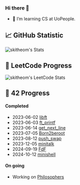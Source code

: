 ### Hi there 🐻

- 🌱 I’m learning CS at UoPeople.

## 📈 GitHub Statistic
![skitheom's Stats](https://github-readme-stats.vercel.app/api?username=skitheom&theme=tokyonight&show_icons=true&hide_border=true&count_private=true)

## 🚀 LeetCode Progress
![skitheom's LeetCode Stats](https://leetcard.jacoblin.cool/skith?theme=unicorn&font=ABeeZee)

## 💫 42 Progress
#### Completed
- 2023-06-02 [libft](https://github.com/skitheom/libft)
- 2023-06-03 [ft_printf](https://github.com/skitheom/ft_printf)
- 2023-06-14 [get_next_line](https://github.com/skitheom/get_next_line)
- 2023-07-05 [Born2beroot](https://github.com/skitheom/born2beroot)
- 2023-08-12 [push_swap](https://github.com/skitheom/push_swap)
- 2023-12-05 [minitalk](https://github.com/skitheom/minitalk)
- 2024-09-19 [FdF](https://github.com/skitheom/FdF)
- 2024-10-12 [minishell](https://github.com/kose-yusuke/minishell)
#### On going
- Working on [Philosophers](https://github.com/skitheom/Philosophers)
